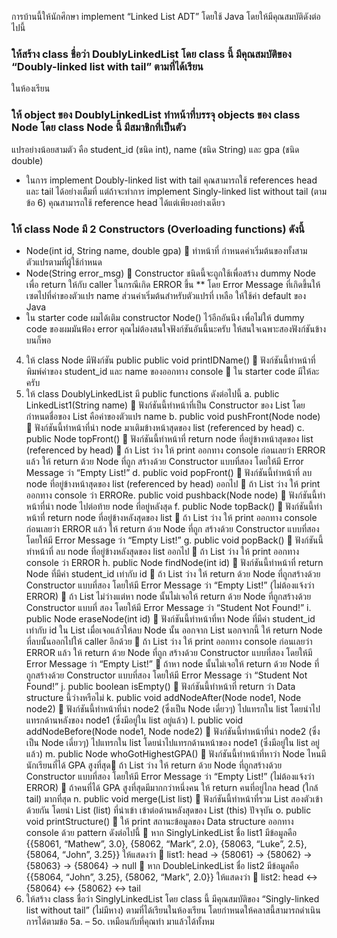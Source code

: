การบ้านนี้ให้นักศึกษา implement “Linked List ADT” โดยใช้ Java โดยให้มีคุณสมบัติดังต่อไปนี้
### ให้สร้าง class ชื่อว่า DoublyLinkedList โดย class นี้ มีคุณสมบัติของ “Doubly-linked list with tail” ตามที่ได้เรียน
ในห้องเรียน
### ให้ object ของ DoublyLinkedList ทำหน้าที่บรรจุ objects ของ class Node โดย class Node นี้ มีสมาชิกที่เป็นตัว
แปรอย่างน้อยสามตัว คือ student_id (ชนิด int), name (ชนิด String) และ gpa (ชนิด double)
* ในการ implement Doubly-linked list with tail คุณสามารถใช้ references head และ tail ได้อย่างเต็มที่
แต่ถ้าจะทำการ implement Singly-linked list without tail (ตามข้อ 6) คุณสามารถใช้ reference head
ได้แต่เพียงอย่างเดียว
### ให้ class Node มี 2 Constructors (Overloading functions) ดังนี้
* Node(int id, String name, double gpa)
 ทำหน้าที่ กำหนดค่าเริ่มต้นของทั้งสามตัวแปรตามที่ผู้ใช้กำหนด
* Node(String error_msg)
 Constructor ชนิดนี้จะถูกใช้เพื่อสร้าง dummy Node เพื่อ return ให้กับ caller ในกรณีเกิด
ERROR ขึ้น
** โดย Error Message ที่เกิดขึ้นให้เซตไปที่ค่าของตัวแปร name ส่วนค่าเริ่มต้นสำหรับตัวแปรที่
เหลือ ให้ใช้ค่า default ของ Java
* ใน starter code ผมได้เติม constructor Node() ไว้อีกอันนึง เพื่อไม่ให้ dummy code ของผมมันฟ้อง error
คุณไม่ต้องสนใจฟังก์ชันอันนี้นะครับ ให้สนใจเฉพาะสองฟังก์ชันข้างบนก็พอ
4. ให้ class Node มีฟังก์ชัน public public void printIDName()
 ฟังก์ชันนี้ทำหน้าที่ พิมพ์ค่าของ student_id และ name ของออกทาง console
 ใน starter code มีให้ละครับ
5. ให้ class DoublyLinkedList มี public functions ดังต่อไปนี้
a. public LinkedList1(String name)
 ฟังก์ชันนี้ทำหน้าที่เป็น Constructor ของ List โดยกำหนดชื่อของ List คือค่าของตัวแปร name
b. public void pushFront(Node node)
 ฟังก์ชันนี้ทำหน้าที่นำ node มาเติมข้างหน้าสุดของ list (referenced by head)
c. public Node topFront()
 ฟังก์ชันนี้ทำหน้าที่ return node ที่อยู่ข้างหน้าสุดของ list (referenced by head)
 ถ้า List ว่าง ให้ print ออกทาง console ก่อนเลยว่า ERROR แล้ว ให้ return ด้วย Node ที่ถูก
สร้างด้วย Constructor แบบที่สอง โดยให้มี Error Message ว่า “Empty List!”
d. public void popFront()
 ฟังก์ชันนี้ทำหน้าที่ ลบ node ที่อยู่ข้างหน้าสุดของ list (referenced by head) ออกไป
 ถ้า List ว่าง ให้ print ออกทาง console ว่า ERRORe. public void pushback(Node node)
 ฟังก์ชันนี้ทำหน้าที่นำ node ไปต่อท้าย node ที่อยู่หลังสุด
f. public Node topBack()
 ฟังก์ชันนี้ทำหน้าที่ return node ที่อยู่ข้างหลังสุดของ list
 ถ้า List ว่าง ให้ print ออกทาง console ก่อนเลยว่า ERROR แล้ว ให้ return ด้วย Node ที่ถูก
สร้างด้วย Constructor แบบที่สอง โดยให้มี Error Message ว่า “Empty List!”
g. public void popBack()
 ฟังก์ชันนี้ทำหน้าที่ ลบ node ที่อยู่ข้างหลังสุดของ list ออกไป
 ถ้า List ว่าง ให้ print ออกทาง console ว่า ERROR
h. public Node findNode(int id)
 ฟังก์ชันนี้ทำหน้าที่ return Node ที่มีค่า student_id เท่ากับ id
 ถ้า List ว่าง ให้ return ด้วย Node ที่ถูกสร้างด้วย Constructor แบบที่สอง โดยให้มี Error
Message ว่า “Empty List!” (ไม่ต้องแจ้งว่า ERROR)
 ถ้า List ไม่ว่างแต่หา node นั้นไม่เจอให้ return ด้วย Node ที่ถูกสร้างด้วย Constructor แบบที่
สอง โดยให้มี Error Message ว่า “Student Not Found!”
i. public Node eraseNode(int id)
 ฟังก์ชันนี้ทำหน้าที่หา Node ที่มีค่า student_id เท่ากับ id ใน List เมื่อเจอแล้วให้ลบ Node นั้น
ออกจาก List นอกจากนี้ ให้ return Node ที่ลบนั้นออกไปให้ caller อีกด้วย
 ถ้า List ว่าง ให้ print ออกทาง console ก่อนเลยว่า ERROR แล้ว ให้ return ด้วย Node ที่ถูก
สร้างด้วย Constructor แบบที่สอง โดยให้มี Error Message ว่า “Empty List!”
 ถ้าหา node นั้นไม่เจอให้ return ด้วย Node ที่ถูกสร้างด้วย Constructor แบบที่สอง โดยให้มี
Error Message ว่า “Student Not Found!”
j. public boolean isEmpty()
 ฟังก์ชันนี้ทำหน้าที่ return ว่า Data structure นี้ว่างหรือไม่
k. public void addNodeAfter(Node node1, Node node2)
 ฟังก์ชันนี้ทำหน้าที่นำ node2 (ซึ่งเป็น Node เดี่ยวๆ) ไปแทรกใน list โดยนำไปแทรกด้านหลังของ
node1 (ซึ่งมีอยู่ใน list อยู่แล้ว)
l. public void addNodeBefore(Node node1, Node node2)
 ฟังก์ชันนี้ทำหน้าที่นำ node2 (ซึ่งเป็น Node เดี่ยวๆ) ไปแทรกใน list โดยนำไปแทรกด้านหน้าของ
node1 (ซึ่งมีอยู่ใน list อยู่แล้ว)
m. public Node whoGotHighestGPA()
 ฟังก์ชันนี้ทำหน้าที่หาว่า Node ไหนมีนักเรียนที่ได้ GPA สูงที่สุด ถ้า List ว่าง ให้ return ด้วย Node ที่ถูกสร้างด้วย Constructor แบบที่สอง โดยให้มี Error
Message ว่า “Empty List!” (ไม่ต้องแจ้งว่า ERROR)
 ถ้าคนที่ได้ GPA สูงที่สุดมีมากกว่าหนึ่งคน ให้ return คนที่อยู่ไกล head (ใกล้ tail) มากที่สุด
n. public void merge(List list)
 ฟังก์ชันนี้ทำหน้าที่รวม List สองตัวเข้าด้วยกัน โดยนำ List (list) ที่นำเข้า เข้าต่อด้านหลังสุดของ
List (this) ปัจจุบัน
o. public void printStructure()
 ให้ print สถานะข้อมูลของ Data structure ออกทาง console ด้วย pattern ดังต่อไปนี้
 หาก SinglyLinkedList ชื่อ list1 มีข้อมูลคือ {{58061, “Mathew”, 3.0}, {58062, “Mark”, 2.0},
{58063, “Luke”, 2.5}, {58064, “John”, 3.25}} ให้แสดงว่า
 list1: head -> {58061} -> {58062} -> {58063} -> {58064} -> null
 หาก DoubleLinkedList ชื่อ list2 มีข้อมูลคือ {{58064, “John”, 3.25}, {58062, “Mark”, 2.0}}
ให้แสดงว่า
 list2: head <-> {58064} <-> {58062} <-> tail
6. ให้สร้าง class ชื่อว่า SinglyLinkedList โดย class นี้ มีคุณสมบัติของ “Singly-linked list without tail” (ไม่มีหาง)
ตามที่ได้เรียนในห้องเรียน โดยกำหนดให้คลาสนี้สามารถดำเนินการได้ตามข้อ 5a. – 5o. เหมือนกับที่คุณทำ
มาแล้วได้ทั้งหม
